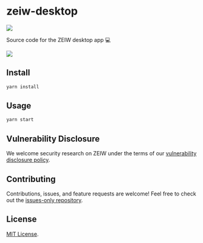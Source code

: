 # zeiw-desktop

[![](https://discordapp.com/api/guilds/541950836994211870/embed.png?style=banner2)](https://discord.gg/h7NxqBe)

Source code for the ZEIW desktop app 💻

[![](https://img.shields.io/badge/code_style-prettier-ff69b4.svg)](https://prettier.io)

## Install

```sh
yarn install
```

## Usage

```sh
yarn start
```

## Vulnerability Disclosure

We welcome security research on ZEIW under the terms of our [vulnerability disclosure policy](https://zeiw.me/security).

## Contributing

Contributions, issues, and feature requests are welcome! Feel free to check out the [issues-only repository](https://github.com/next/zeiw-issues/issues).

## License

[MIT License](./LICENSE).
